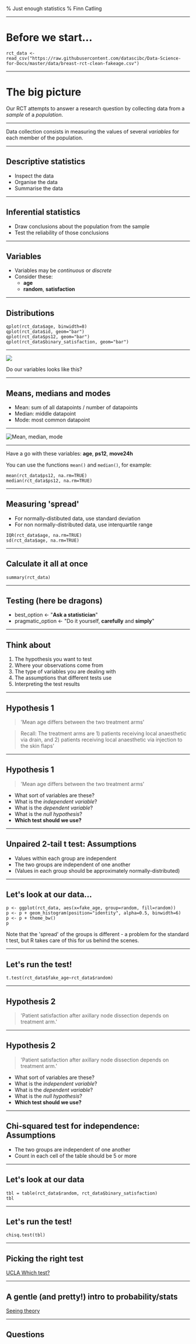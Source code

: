 % Just enough statistics
% Finn Catling

---------

# Before we start...

```
rct_data <- read_csv("https://raw.githubusercontent.com/datascibc/Data-Science-for-Docs/master/data/breast-rct-clean-fakeage.csv")
```

---------

# The big picture

Our RCT attempts to answer a research question by collecting data from a *sample* of a *population*.

---------

Data collection consists in measuring the values of several *variables* for each member of the population.

---------

## Descriptive statistics

- Inspect the data
- Organise the data
- Summarise the data

---------

## Inferential statistics

 - Draw conclusions about the population from the sample
 - Test the reliability of those conclusions

 ----------

## Variables

- Variables may be *continuous* or *discrete*
- Consider these:
	- **age**
	- **random**, **satisfaction**

----------

## Distributions

```
qplot(rct_data$age, binwidth=8)
qplot(rct_data$id, geom="bar")
qplot(rct_data$ps12, geom="bar")
qplot(rct_data$binary_satisfaction, geom="bar")
```

----------

![](http://www.statisticshowto.com/wp-content/uploads/2014/12/gaussian-distribution-family.png)

Do our variables looks like this?

---------

## Means, medians and modes

- Mean: sum of all datapoints / number of datapoints
- Median: middle datapoint
- Mode: most common datapoint

----------

![Mean, median, mode](https://upload.wikimedia.org/wikipedia/commons/thumb/d/de/Comparison_mean_median_mode.svg/2000px-Comparison_mean_median_mode.svg.png)

-------

Have a go with these variables: **age**, **ps12**, **move24h**

You can use the functions `mean()` and `median()`, for example:

```
mean(rct_data$ps12, na.rm=TRUE)
median(rct_data$ps12, na.rm=TRUE)
```

---------

## Measuring 'spread'

- For normally-distibuted data, use standard deviation
- For non normally-distributed data, use interquartile range

```
IQR(rct_data$age, na.rm=TRUE)
sd(rct_data$age, na.rm=TRUE)
```

---------

## Calculate it all at once

```
summary(rct_data)
```

-----------

## Testing (here be dragons)

- best_option <- "**Ask a statistician**" 
- pragmatic_option <- "Do it yourself, **carefully** and **simply**"

---------------

## Think about

1. The hypothesis you want to test
2. Where your observations come from
3. The type of variables you are dealing with
4. The assumptions that different tests use
5. Interpreting the test results

----------

## Hypothesis 1

> 'Mean age differs between the two treatment arms'

> Recall: The treatment arms are 1) patients receiving local anaesthetic via drain, and 2) patients receiving local anaesthetic via injection to the skin flaps'

---------

## Hypothesis 1

> 'Mean age differs between the two treatment arms'

- What sort of variables are these?
- What is the *independent variable*?
- What is the *dependent variable*?
- What is the *null hypothesis*?
- **Which test should we use?**

---------

## Unpaired 2-tail t test: Assumptions

- Values within each group are independent
- The two groups are independent of one another
- (Values in each group should be approximately normally-distributed)

---------

## Let's look at our data...

```
p <- ggplot(rct_data, aes(x=fake_age, group=random, fill=random))
p <- p + geom_histogram(position="identity", alpha=0.5, binwidth=6)
p <- p + theme_bw()
p
```

Note that the 'spread' of the groups is different - a problem for the standard t test, but R takes care of this for us behind the scenes.

---------

## Let's run the test!

```
t.test(rct_data$fake_age~rct_data$random)
```

---------

## Hypothesis 2

> 'Patient satisfaction after axillary node dissection depends on treatment arm.'

----------

## Hypothesis 2

> 'Patient satisfaction after axillary node dissection depends on treatment arm.'

- What sort of variables are these?
- What is the *independent variable*?
- What is the *dependent variable*?
- What is the *null hypothesis*?
- **Which test should we use?**

----------

## Chi-squared test for independence: Assumptions

- The two groups are independent of one another
- Count in each cell of the table should be 5 or more

--------

## Let's look at our data

```
tbl = table(rct_data$random, rct_data$binary_satisfaction)
tbl
```

--------

## Let's run the test!

```
chisq.test(tbl)
```

--------

## Picking the right test

[UCLA Which test?](https://stats.idre.ucla.edu/other/mult-pkg/whatstat/)

----------

## A gentle (and pretty!) intro to probability/stats

[Seeing theory](http://students.brown.edu/seeing-theory/)

----------

## Questions
